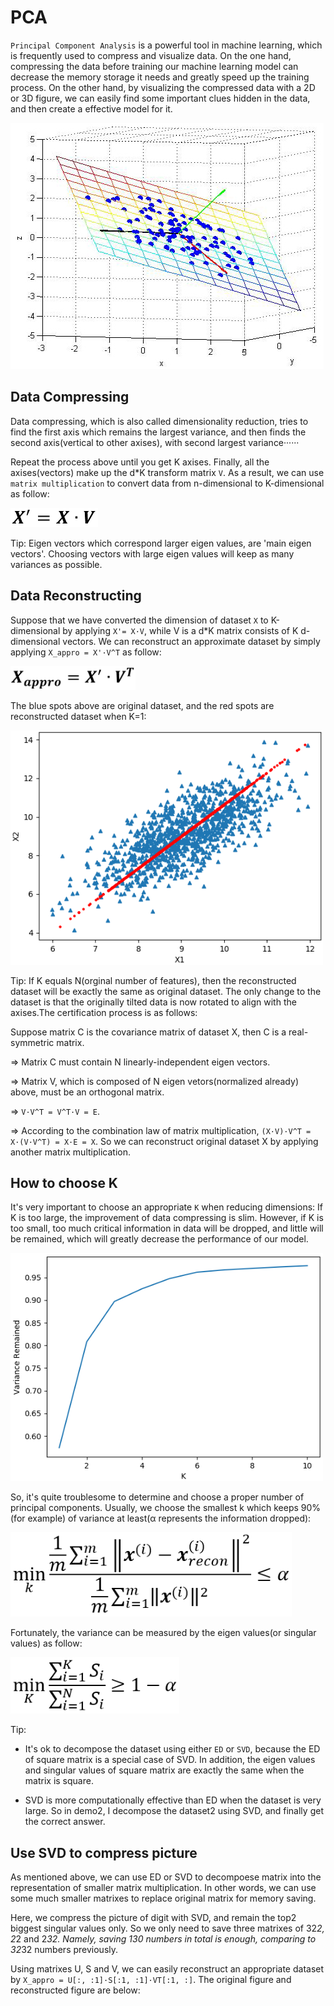 # PCA
`Principal Component Analysis` is a powerful tool in machine learning, which is frequently used to compress and visualize data. On the one hand, compressing the data before training our machine learning model can decrease the memory storage it needs and greatly speed up the training process. On the other hand, by visualizing the compressed data with a 2D or 3D figure, we can easily find some important clues hidden in the data, and then create a effective model for it. 

<img width='501' height='394' src="https://github.com/Kobeyond/Codes-for-Machine-Learning/blob/master/PCA/data/PCA_3D.jpg"/>

## Data Compressing

Data compressing, which is also called dimensionality reduction, tries to find the first axis which remains the largest variance, and then finds the second axis(vertical to other axises), with second largest variance······

Repeat the process above until you get K axises. Finally, all the axises(vectors) make up the d*K transform matrix `V`. As a result, we can use `matrix multiplication` to convert data from n-dimensional to K-dimensional as follow:

<img width='140' height='31' src="https://github.com/Kobeyond/Codes-for-Machine-Learning/blob/master/PCA/data/transform1.png"/>

Tip: Eigen vectors which correspond larger eigen values, are 'main eigen vectors'. Choosing vectors with large eigen values will keep as many variances as possible.

## Data Reconstructing

Suppose that we have converted the dimension of dataset `X` to K-dimensional by applying `X'= X·V`, while V is a d*K matrix consists of K d-dimensional vectors. We can reconstruct an approximate dataset by simply applying `X_appro = X'·V^T` as follow:

<img width='200' height='38' src="https://github.com/Kobeyond/Codes-for-Machine-Learning/blob/master/PCA/data/transform2.png"/>

The blue spots above are original dataset, and the red spots are reconstructed dataset when K=1:

<img width='500' height='375' src="https://github.com/Kobeyond/Codes-for-Machine-Learning/blob/master/PCA/data/PCA_model.png"/>

 

Tip: If K equals N(orginal number of features), then the reconstructed dataset will be exactly the same as original dataset. The only change to the dataset is that the originally tilted data is now rotated to align with the axises.The certification process is as follows:

Suppose matrix C is the covariance matrix of dataset X, then C is a real-symmetric matrix.

=> Matrix C must contain N linearly-independent eigen vectors.

=> Matrix V, which is composed of N eigen vetors(normalized already) above, must be an orthogonal matrix.

=> `V·V^T = V^T·V = E`. 

=> According to the combination law of matrix multiplication, `(X·V)·V^T = X·(V·V^T) = X·E = X`. So we can reconstruct original dataset  X by applying another matrix multiplication. 


## How to choose K

It's very important to choose an appropriate `K` when reducing dimensions: If K is too large, the improvement of data compressing is slim. However, if K is too small, too much critical information in data will be dropped, and little will be remained, which will greatly decrease the performance of our model.

<img width='500' height='365' src="https://github.com/Kobeyond/Codes-for-Machine-Learning/blob/master/PCA/data/choose_k_new.png"/>

So, it's quite troublesome to determine and choose a proper number of principal components. Usually, we choose the smallest k which keeps 90%(for example) of variance at least(α represents the information dropped):

<img width='450' height='135' src="https://github.com/Kobeyond/Codes-for-Machine-Learning/blob/master/PCA/data/PCA_formular1.png"/>

Fortunately, the variance can be measured by the eigen values(or singular values) as follow:

<img width='270' height='90' src="https://github.com/Kobeyond/Codes-for-Machine-Learning/blob/master/PCA/data/PCA_formular2.png"/>

Tip:

- It's ok to decompose the dataset using either `ED` or `SVD`, because the ED of square matrix is a special case of SVD. In addition, the eigen values and singular values of square matrix are exactly the same when the matrix is square.

- SVD is more computationally effective than ED when the dataset is very large. So in demo2, I decompose the dataset2 using SVD, and finally get the correct answer.

## Use SVD to compress picture

As mentioned above, we can use ED or SVD to decompoese matrix into the representation of smaller matrix multiplication. In other words, we can use some much smaller matrixes to replace original matrix for memory saving.

Here, we compress the picture of digit with SVD, and remain the top2 biggest singular values only. So we only need to save three matrixes of 32*2, 2*2 and 2*32. Namely, saving 130 numbers in total is enough, comparing to 32*32 numbers previously.

Using matrixes U, S and V, we can easily reconstruct an appropriate dataset by `X_appro = U[:, :1]·S[:1, :1]·VT[:1, :]`. The original figure and reconstructed figure are below:

